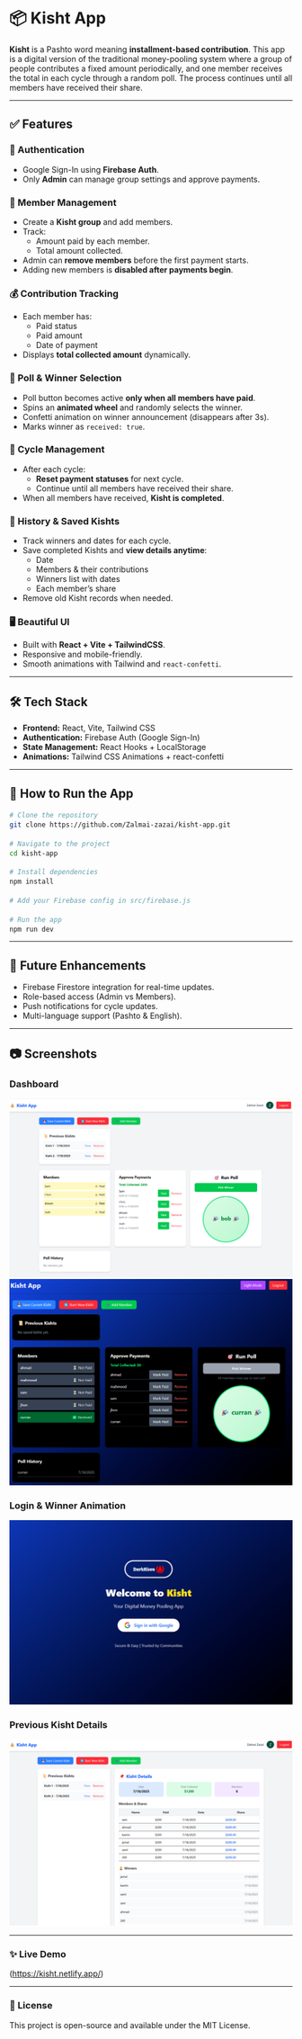 # 📦 Kisht App

**Kisht** is a Pashto word meaning **installment-based contribution**. This app is a digital version of the traditional money-pooling system where a group of people contributes a fixed amount periodically, and one member receives the total in each cycle through a random poll. The process continues until all members have received their share.

---

## ✅ Features

### 🔐 Authentication

- Google Sign-In using **Firebase Auth**.
- Only **Admin** can manage group settings and approve payments.

### 👥 Member Management

- Create a **Kisht group** and add members.
- Track:
  - Amount paid by each member.
  - Total amount collected.
- Admin can **remove members** before the first payment starts.
- Adding new members is **disabled after payments begin**.

### 💰 Contribution Tracking

- Each member has:
  - Paid status
  - Paid amount
  - Date of payment
- Displays **total collected amount** dynamically.

### 🎯 Poll & Winner Selection

- Poll button becomes active **only when all members have paid**.
- Spins an **animated wheel** and randomly selects the winner.
- Confetti animation on winner announcement (disappears after 3s).
- Marks winner as `received: true`.

### 🔄 Cycle Management

- After each cycle:
  - **Reset payment statuses** for next cycle.
  - Continue until all members have received their share.
- When all members have received, **Kisht is completed**.

### 📜 History & Saved Kishts

- Track winners and dates for each cycle.
- Save completed Kishts and **view details anytime**:
  - Date
  - Members & their contributions
  - Winners list with dates
  - Each member’s share
- Remove old Kisht records when needed.

### 🖥️ Beautiful UI

- Built with **React + Vite + TailwindCSS**.
- Responsive and mobile-friendly.
- Smooth animations with Tailwind and `react-confetti`.

---

## 🛠️ Tech Stack

- **Frontend:** React, Vite, Tailwind CSS
- **Authentication:** Firebase Auth (Google Sign-In)
- **State Management:** React Hooks + LocalStorage
- **Animations:** Tailwind CSS Animations + react-confetti

---

## 🚀 How to Run the App

```bash
# Clone the repository
git clone https://github.com/Zalmai-zazai/kisht-app.git

# Navigate to the project
cd kisht-app

# Install dependencies
npm install

# Add your Firebase config in src/firebase.js

# Run the app
npm run dev
```

---

## 📌 Future Enhancements

- Firebase Firestore integration for real-time updates.
- Role-based access (Admin vs Members).
- Push notifications for cycle updates.
- Multi-language support (Pashto & English).

---

## 📷 Screenshots

### Dashboard

![Dashboard](public/screenshots/dashboard.png)
![Dashboard](public/screenshots/dashboarddark.png)

### Login & Winner Animation

![Login](public/screenshots/login.png)

### Previous Kisht Details

![History](public/screenshots/history.png)

---

### ✨ Live Demo

(https://kisht.netlify.app/)

---

### 📄 License

This project is open-source and available under the MIT License.
